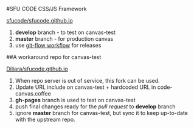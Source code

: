 #SFU CODE CSS/JS Framework

[sfucode/sfucode.github.io](https://github.com/sfucode/sfucode.github.io)

1. **develop** branch - to test on canvas-test
1. **master** branch - for production canvas
1. use [git-flow workflow](http://danielkummer.github.io/git-flow-cheatsheet/) for releases



##A workaround repo for canvas-test

[Diliara/sfucode.github.io](https://github.com/Diliara/sfucode.github.io/tree/gh-pages)

1. When repo server is out of service, this fork can be used.
1. Update URL include on canvas-test + hardcoded URL in code-canvas.coffee
1. **gh-pages** branch is used to test on canvas-test
1. push final changes ready for the *pull request* to **develop** branch
1. ignore **master** branch for canvas-test, but sync it to keep up-to-date with the upstream repo.

